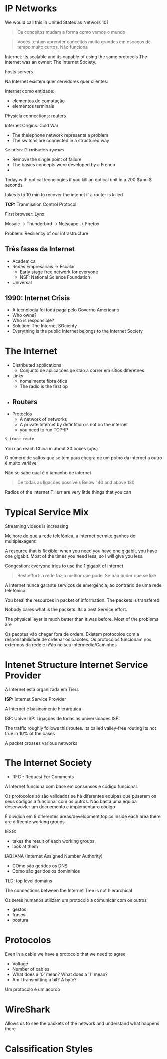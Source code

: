 # IP Networks

We would call this in United States as Networs 101

> Os conceitos mudam a forma como vemos o mundo


> Vocẽs tentam aprender conceitos muito grandes em espaços de tempo muito curtos. Não funciona

Internet: its scalable and its capable of using the same protocols 
The internet was an owner: The Internet Society. 

hosts
servers

Na Internet existem quer servidores quer clientes:

Internet como entidade:

- elementos de comutação
- elementos terminais


Physicla connections: routers

Internet Origins: Cold War

- The thelephone network represents a problem
- The switchs are connected in a structured way


Solution: Distribution system

- Remove the single point of failure
- The basics concepts were developed by a French
- 

Today with optical tecnologies if you kill an optical unit in a 200 $\mu $ seconds


takes 5 to 10 min to recover the intenet if a router is killed

**TCP:** Tranmission Control Protocol

First browser: Lynx


Mosaic -> Thunderbird -> Netscape -> Firefox

Problem: Resiliency of our infrastructure

## Três fases da Internet
- Academica
- Redes Empresariais -> Escalar
	- Early stage free network for everyone
	- NSF: National Science Foundation
- Universal


## 1990: Internet Crisis

- A tecnologia foi toda paga pelo Governo Americano
- Who owns? 
- Who is responsible?
- Solution: The Internet SOcienty
- Everything is the public Internet belongs to the Internet Society 


# The Internet
- Distributed applications
	- Conjunto de aplicações qe stão a correr em sítios diferetnes
- Links
	- nomalmente fibra ótica
	- The radio is the first op
- Routers
	- 		
- Protoclos
	- A network of networks
	- A private Internet by definfition is not on the internet
	- you need to run TCP-IP

```bash
$ trace route

```
You can reach China in about 30 boxes (ops)

O número de saltos que se tem para chegra de um potno da internet a outro é muito variável

Não se sabe qual é o tamanho de internet

> De todas as ligações possíveis
Below 140 and above 130

Radios of the internet
THerr are very little things that you can 

# Typical Service Mix
Streaming videos is increasing

Melhore do que a rede telefónica, a internet permite ganhos de multiplexagem:

A resource that is flexible: when you need you have one gigabit, you have one gigabit. Most of the times you need less, so i will give you less.

Congestion: everyone tries to use the 1 gigabit of internet

> Best effort: a rede faz o melhor que pode. Se não puder que se lixe

A Internet nunca garante serviços de emergência, ao contrário de uma rede telefónica


You breal the resources in packet of information. The packets is transfered 

Nobody cares what is the packets. Its a best Service effort.

The physical layer is much better than it was before. Most of the problems are 

Os pacotes vão chegar fora de ordem. Existem protocolos com a responsabilidade de ordenar os pacotes. Os protocolos funcionam nos extermos da rede e nºão no seu intermédio/Caminhos

# Intenet Structure Internet Service Provider
A Internet está organizada em Tiers

**ISP:** Internet Service Provider

A Internet é basicamente hierárquica

ISP: Unive
ISP: Ligações de todas as universidades
ISP: 

The traffic roughly follows this routes. Its called valley-free routing
Its not true in 10% of the cases

A packet crosses various networks

# The Internet Society
- RFC - Request For Comments


A Internet funciona com base em consensos e código funcional.

Os protocolos só são validados se há diferentes equipas que puserem os seus códigos a funcionar com os outros. Não basta uma equipa desenvovler um docuemento e implementar o código

É dividida em 9 diferentes áreas/development topics
Inside each area there are diffeente working groups

IESG:

- takes the result of each working groups
- look at them


IAB
IANA (Internet Assigned Number Authority)

- COmo são geridos os DNS
- Como são geridos os dominínios


TLD: top level domains

The connections between the Internet Tree is not hierarchical



Os seres humanos utilizam um protocolo a comunicar com os outros

- gestos
- frases
- postura

# Protocolos
Even in a cable we have a protocolo that we need to agree

- Voltage
- Number of cables
- What does a '0' mean? What does a '1' mean?
- Am I transmitting a bit? A byte?

Um protocolo é um acordo 

# WireShark
Allows us to see the packets of the network and understand what happens there

# Calssification Styles


